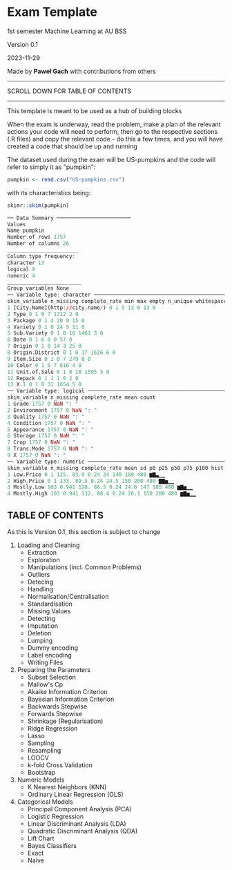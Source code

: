 # Exam Template

1st semester Machine Learning at AU BSS

Version 0.1

2023-11-29

Made by **Paweł Gach** with contributions from others

---

SCROLL DOWN FOR TABLE OF CONTENTS

---

This template is meant to be used as a hub of building blocks

When the exam is underway, read the problem, make a plan of the relevant actions your code will need to perform, then go to the respective sections (.R files) and copy the relevant code - do this a few times, and you will have created a code that should be up and running

The dataset used during the exam will be US-pumpkins and the code will refer
to simply it as "pumpkin":

```r
pumpkin <- read.csv("US-pumpkins.csv")
```

with its characteristics being:

```r
skimr::skim(pumpkin)
```

```r
── Data Summary ────────────────────────
Values
Name pumpkin
Number of rows 1757
Number of columns 26
_______________________
Column type frequency:
character 13
logical 9
numeric 4
________________________
Group variables None
── Variable type: character ────────────────────────────────────────────────────────────────────────────────────────────────────────────
skim_variable n_missing complete_rate min max empty n_unique whitespace
1 [City.Name](http://city.name/) 0 1 5 13 0 13 0
2 Type 0 1 0 7 1712 2 0
3 Package 0 1 4 20 0 15 0
4 Variety 0 1 0 24 5 11 0
5 Sub.Variety 0 1 0 10 1461 3 0
6 Date 0 1 6 8 0 57 0
7 Origin 0 1 0 14 3 25 0
8 Origin.District 0 1 0 37 1626 6 0
9 Item.Size 0 1 0 7 279 8 0
10 Color 0 1 0 7 616 4 0
11 Unit.of.Sale 0 1 0 10 1595 5 0
12 Repack 0 1 1 1 0 2 0
13 X.1 0 1 0 31 1654 5 0
── Variable type: logical ──────────────────────────────────────────────────────────────────────────────────────────────────────────────
skim_variable n_missing complete_rate mean count
1 Grade 1757 0 NaN ": "
2 Environment 1757 0 NaN ": "
3 Quality 1757 0 NaN ": "
4 Condition 1757 0 NaN ": "
5 Appearance 1757 0 NaN ": "
6 Storage 1757 0 NaN ": "
7 Crop 1757 0 NaN ": "
8 Trans.Mode 1757 0 NaN ": "
9 X 1757 0 NaN ": "
── Variable type: numeric ──────────────────────────────────────────────────────────────────────────────────────────────────────────────
skim_variable n_missing complete_rate mean sd p0 p25 p50 p75 p100 hist
1 Low.Price 0 1 125. 83.9 0.24 24 140 180 480 ▆▇▃▁▁
2 High.Price 0 1 133. 89.5 0.24 24.5 150 200 480 ▇▇▅▁▁
3 Mostly.Low 103 0.941 128. 86.5 0.24 24.6 147 185 480 ▆▇▅▁▁
4 Mostly.High 103 0.941 132. 88.4 0.24 26.1 150 200 480 ▆▇▅▁▁
```
## TABLE OF CONTENTS

As this is Version 0.1, this section is subject to change

1. Loading and Cleaning
    - Extraction
    - Exploration
    - Manipulations (incl. Common Problems)
    - Outliers
    - Detecing
    - Handling
    - Normalisation/Centralisation
    - Standardisation
    - Missing Values
    - Detecting
    - Imputation
    - Deletion
    - Lumping
    - Dummy encoding
    - Label encoding
    - Writing Files
2. Preparing the Parameters
    - Subset Selection
    - Mallow's Cp
    - Akaike Information Criterion
    - Bayesian Information Criterion
    - Backwards Stepwise
    - Forwards Stepwise
    - Shrinkage (Regularisation)
    - Ridge Regression
    - Lasso
    - Sampling
    - Resampling
    - LOOCV
    - k-fold Cross Validation
    - Bootstrap
3. Numeric Models
    - K Nearest Neighbors (KNN)
    - Ordinary Linear Regression (OLS)
4. Categorical Models
    - Principal Component Analysis (PCA)
    - Logistic Regression
    - Linear Discriminant Analysis (LDA)
    - Quadratic Discriminant Analysis (QDA)
    - Lift Chart
    - Bayes Classifiers
    - Exact
    - Naive


